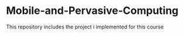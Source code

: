 # Mobile-and-Pervasive-Computing
This repository includes the project i implemented for this course
